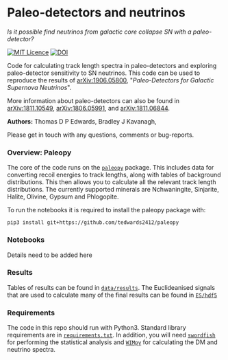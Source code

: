 # Paleo-detectors and neutrinos

*Is it possible find neutrinos from galactic core collapse SN with a paleo-detector?*

[![MIT Licence](https://badges.frapsoft.com/os/mit/mit.svg?v=103)](https://opensource.org/licenses/mit-license.php) [![DOI](https://zenodo.org/badge/187173551.svg)](https://zenodo.org/badge/latestdoi/187173551)

Code for calculating track length spectra in paleo-detectors and exploring paleo-detector sensitivity to SN neutrinos. This code can be used to reproduce the results of [arXiv:1906.05800](http://arxiv.org/abs/1906.05800), "*Paleo-Detectors for Galactic Supernova Neutrinos*".

More information about paleo-detectors can also be found in [arXiv:1811.10549](http://arxiv.org/abs/1811.10549), [arXiv:1806.05991](http://arxiv.org/abs/1806.05991), and [arXiv:1811.06844](http://arxiv.org/abs/1811.06844).

**Authors:** Thomas D P Edwards, Bradley J Kavanagh, 

Please get in touch with any questions, comments or bug-reports.

### Overview: Paleopy

The core of the code runs on the [`paleopy`](https://github.com/tedwards2412/paleopy) package. This includes data for converting recoil energies to track lengths, along with tables of background distributions. This then allows you to calculate all the relevant track length distributions. The currently supported minerals are Nchwaningite, Sinjarite, Halite, Olivine, Gypsum and Phlogopite.

To run the notebooks it is required to install the paleopy package with:

    pip3 install git+https://github.com/tedwards2412/paleopy


### Notebooks

Details need to be added here


### Results

Tables of results can be found in  [`data/results`](data/results). The Euclideanised signals that are used to calculate many of the final results can be found in [`ES/hdf5`](ES/hdf5)

### Requirements

The code in this repo should run with Python3. Standard library requirements are in [`requirements.txt`](requirements.txt). In addition, you will need [`swordfish`](https://github.com/cweniger/swordfish) for performing the statistical analysis and [`WIMpy`](https://github.com/bradkav/WIMpy_NREFT) for calculating the DM and neutrino spectra. 
